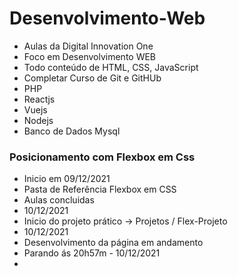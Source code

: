 # Desenvolvimento-Web
 - Aulas da Digital Innovation One 
 - Foco em Desenvolvimento WEB
 - Todo conteúdo de HTML, CSS, JavaScript 
 - Completar Curso de Git e GitHUb
 - PHP  
 - Reactjs 
 - Vuejs
 - Nodejs
 - Banco de Dados Mysql

 ### Posicionamento com Flexbox em Css
- Inicio em 09/12/2021
- Pasta de Referência Flexbox em CSS
- Aulas concluidas 
- 10/12/2021
- Inicio do projeto prático -> Projetos / Flex-Projeto
- 10/12/2021
- Desenvolvimento da página em andamento 
- Parando ás 20h57m - 10/12/2021
- 

